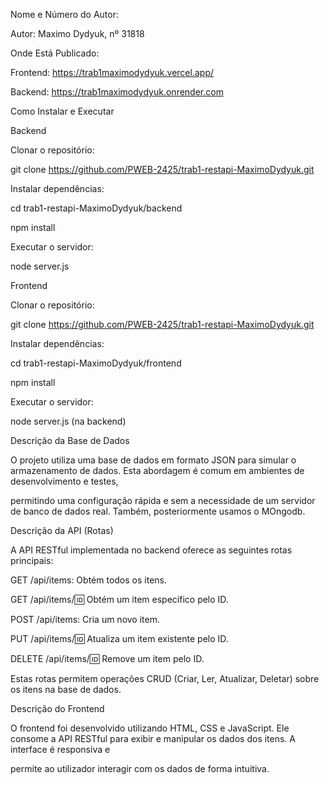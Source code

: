 Nome e Número do Autor:

Autor: Maximo Dydyuk, nº 31818

Onde Está Publicado:

Frontend: https://trab1maximodydyuk.vercel.app/

Backend: https://trab1maximodydyuk.onrender.com

Como Instalar e Executar

Backend

Clonar o repositório:

git clone https://github.com/PWEB-2425/trab1-restapi-MaximoDydyuk.git

Instalar dependências:

cd trab1-restapi-MaximoDydyuk/backend

npm install

Executar o servidor:

node server.js

Frontend

Clonar o repositório:


git clone https://github.com/PWEB-2425/trab1-restapi-MaximoDydyuk.git

Instalar dependências:


cd trab1-restapi-MaximoDydyuk/frontend

npm install

Executar o servidor:


node server.js (na backend)

 Descrição da Base de Dados
 
O projeto utiliza uma base de dados em formato JSON para simular o armazenamento de dados. Esta abordagem é comum em ambientes de desenvolvimento e testes, 

permitindo uma configuração rápida e sem a necessidade de um servidor de banco de dados real. Também, posteriormente usamos o MOngodb. 

Descrição da API (Rotas)

A API RESTful implementada no backend oferece as seguintes rotas principais:

GET /api/items: Obtém todos os itens.

GET /api/items/:id: Obtém um item específico pelo ID.

POST /api/items: Cria um novo item.

PUT /api/items/:id: Atualiza um item existente pelo ID.

DELETE /api/items/:id: Remove um item pelo ID.


Estas rotas permitem operações CRUD (Criar, Ler, Atualizar, Deletar) sobre os itens na base de dados.

 Descrição do Frontend
 
O frontend foi desenvolvido utilizando HTML, CSS e JavaScript. Ele consome a API RESTful para exibir e manipular os dados dos itens. A interface é responsiva e 

permite ao utilizador interagir com os dados de forma intuitiva.

